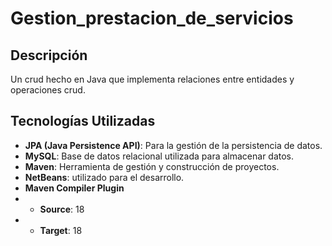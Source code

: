 # Gestion_prestacion_de_servicios
## Descripción 
Un crud hecho en Java que implementa relaciones entre entidades y operaciones crud.
## Tecnologías Utilizadas
- **JPA (Java Persistence API)**: Para la gestión de la persistencia de datos.
- **MySQL**: Base de datos relacional utilizada para almacenar datos.
- **Maven**: Herramienta de gestión y construcción de proyectos.
- **NetBeans**: utilizado para el desarrollo.
- **Maven Compiler Plugin**
- - **Source**: 18
- - **Target**: 18
